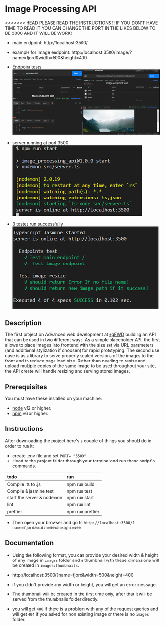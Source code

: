 # Image Processing API

<<<<<<< HEAD
PLEASE READ THE INSTRUCTIONS !!
IF YOU DON'T HAVE TIME TO READ IT
YOU CAN CHANGE THE PORT IN THE LIKES BELOW TO BE 3000 AND IT WILL BE WORK!

 - main endpoint: http://localhost:3500/
 - example for image endpoint: http://localhost:3500/image/?name=fjord&width=500&height=400


- Endpoint tests
![](screenshots/endpointTest.png)

- server running at port 3500
![](screenshots/server.png)

- 3 testes run successfully
![](screenshots/test.png)





## Description

The first project on Advanced web development at [egFWD](https://egfwd.com/) 
building an API that can be used in two different ways. As a simple placeholder API, the first allows to place images into frontend with the size set via URL parameters (and additional stylization if choosen) for rapid prototyping. The second use case is as a library to serve properly scaled versions of the images to the front end to reduce page load size. Rather than needing to resize and upload multiple copies of the same image to be used throughout your site, the API create will handle resizing and serving stored images.

## Prerequisites

You must have these installed on your machine:

- [node](https://nodejs.org/en/download/) v12 or higher.
- [npm](https://docs.npmjs.com/downloading-and-installing-node-js-and-npm) v6 or higher.

## Instructions

After downloading the project here's a couple of things you should do in order to run it:

- create .env file and set ```PORT= "3500"```
- Head to the project folder through your terminal and run these script's commands.

| todo | run | 
| :--- | :---- | 
| Compile .ts to .js | npm run build |
| Compile & jasmine test | npm run test | 
| start the server & nodemon| npm run start |
| lint| npm run lint|
| prettier| npm run prettier |

- Then open your browser and go to `http://localhost:3500/?name=fjord&width=500&height=400`

## Documentation

- Using the following format, you can provide your desired width & height of any image in `images` folder
  and a thumbnail with these dimensions will be created in `images/thumbnails`.

- http://localhost:3500/?name=fjord&width=500&height=400

- if you didn't provide any width or height, you will get an error message.

- The thumbnail will be created in the first time only, after that it will be served from the thumbnails folder directly.

- you will get `400` if there is a problem with any of the request queries and will get `404` if you asked for non existing image or there is no `images` folder.

